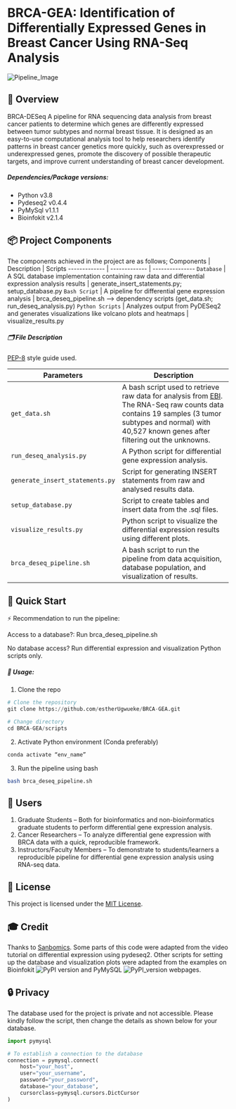 # BRCA-GEA: Identification of Differentially Expressed Genes in Breast Cancer Using RNA-Seq Analysis

![Pipeline_Image](https://github.com/user-attachments/assets/725b54a9-3d52-4021-b542-8d0bb51b1844)

## 🧬 Overview
BRCA-DESeq
A pipeline for RNA sequencing data analysis from breast cancer patients to determine which genes are differently expressed between tumor subtypes and normal breast tissue. It is designed as an easy-to-use computational analysis tool to help researchers identify patterns in breast cancer genetics more quickly, such as overexpressed or underexpressed genes, promote the discovery of possible therapeutic targets, and improve current understanding of breast cancer development.

##### Dependencies/Package versions: 
- Python v3.8
- Pydeseq2 v0.4.4
- PyMySql v1.1.1
- Bioinfokit v2.1.4

## 📦 Project Components
The components achieved in the project are as follows;
Components | Description | Scripts
------------- | ------------- | ---------------
`Database` | A SQL database implementation containing raw data and differential expression analysis results | generate_insert_statements.py; setup_database.py 
`Bash Script` | A pipeline for differential gene expression analysis | brca_deseq_pipeline.sh --> dependency scripts (get_data.sh; run_deseq_analysis.py) 
`Python Scripts` | Analyzes output from PyDESeq2 and generates visualizations like volcano plots and heatmaps | visualize_results.py

##### 🗂️ File Description
[PEP-8](https://peps.python.org/pep-0008/) style guide used.

Parameters | Description
------------ | -------------
`get_data.sh` | A bash script used to retrieve raw data for analysis from [EBI](https://www.ebi.ac.uk/gxa/experiments/E-GEOD-52194/Downloads). The RNA-Seq raw counts data contains 19 samples (3 tumor subtypes and normal) with 40,527 known genes after filtering out the unknowns.
`run_deseq_analysis.py` | A Python script for differential gene expression analysis. 
`generate_insert_statements.py` | Script for generating INSERT statements from raw and analysed results data. 	
`setup_database.py` | Script to create tables and insert data from the .sql files.
`visualize_results.py` | Python script to visualize the differential expression results using different plots.
`brca_deseq_pipeline.sh` | A bash script to run the pipeline from data acquisition, database population, and visualization of results. 	
    

## 🏁 Quick Start
⚡ Recommendation to run the pipeline:

Access to a database?: Run brca_deseq_pipeline.sh 

No database access? Run differential expression and visualization Python scripts only.

##### 📝 Usage:

1. Clone the repo
```python
# Clone the repository
git clone https://github.com/estherUgwueke/BRCA-GEA.git

# Change directory
cd BRCA-GEA/scripts
```   
2. Activate Python environment (Conda preferably)
```python
conda activate “env_name”
```

3. Run the pipeline using bash
```bash
bash brca_deseq_pipeline.sh 
```

## 👥 Users 
1. Graduate Students – Both for bioinformatics and non-bioinformatics graduate students to perform differential gene expression analysis.
2. Cancer Researchers – To analyze differential gene expression with BRCA data with a quick, reproducible framework.
3. Instructors/Faculty Members – To demonstrate to students/learners a reproducible pipeline for differential gene expression analysis using RNA-seq data. 


## 📄 License
This project is licensed under the [MIT License](https://raw.githubusercontent.com/estherUgwueke/BRCA-GEA/refs/heads/main/LICENSE?token=GHSAT0AAAAAAC6XSAVYLMOSPMXAO3PGPERI2ANS5SA).


## 🎓 Credit
Thanks to [Sanbomics](https://www.youtube.com/watch?v=wIvxFEMQVwg). Some parts of this code were adapted from the video tutorial on differential expression using pydeseq2. 
Other scripts for setting up the database and visualization plots were adapted from the examples on Bioinfokit ![PyPI version](https://badge.fury.io/py/bioinfokit.svg) and 
PyMySQL ![PyPI_version](https://badge.fury.io/py/PyMySQL.svg) webpages.


## 🔒 Privacy
The database used for the project is private and not accessible. Please kindly follow the script, then change the details as shown below for your database. 
```python
import pymysql

# To establish a connection to the database
connection = pymysql.connect(
    host="your_host",
    user="your_username",
    password="your_password",
    database="your_database",
    cursorclass=pymysql.cursors.DictCursor
)
```
